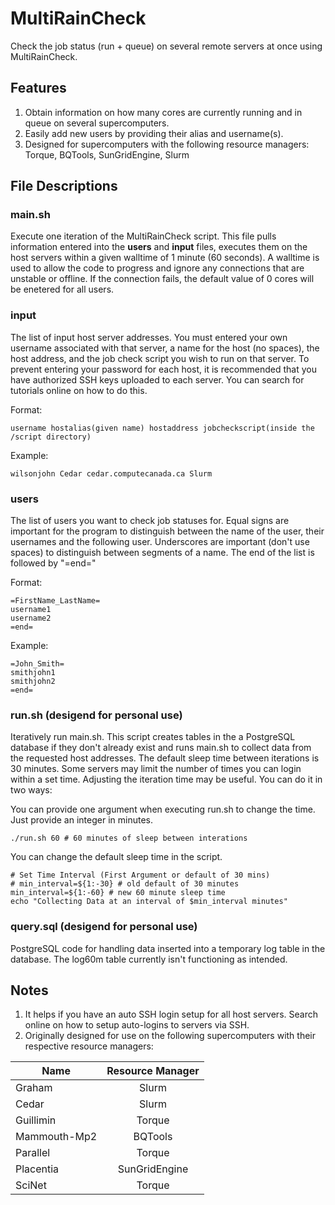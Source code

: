 # MultiRainCheck
Check the job status (run + queue) on several remote servers at once using MultiRainCheck.  

## Features
1. Obtain information on how many cores are currently running and in queue on several supercomputers.
2. Easily add new users by providing their alias and username(s).
3. Designed for supercomputers with the following resource managers: Torque, BQTools, SunGridEngine, Slurm

## File Descriptions

### main.sh
Execute one iteration of the MultiRainCheck script. This file pulls information entered into the __users__ and __input__ files, executes them on the host servers within a given walltime of 1 minute (60 seconds). A walltime is used to allow the code to progress and ignore any connections that are unstable or offline. If the connection fails, the default value of 0 cores will be enetered for all users.

### input
The list of input host server addresses. You must entered your own username associated with that server, a name for the host (no spaces), the host address, and the job check script you wish to run on that server. To prevent entering your password for each host, it is recommended that you have authorized SSH keys uploaded to each server. You can search for tutorials online on how to do this. 

Format: 

```username hostalias(given name) hostaddress jobcheckscript(inside the /script directory)```

Example: 

```wilsonjohn Cedar cedar.computecanada.ca Slurm```

### users
The list of users you want to check job statuses for. Equal signs are important for the program to distinguish between the name of the user, their usernames and the following user. Underscores are important (don't use spaces) to distinguish between segments of a name. The end of the list is followed by "=end="

Format: 
```
=FirstName_LastName=
username1
username2
=end=
```

Example:
```
=John_Smith=
smithjohn1
smithjohn2
=end=
```

### run.sh (desigend for personal use)
Iteratively run main.sh. This script creates tables in the a PostgreSQL database if they don't already exist and runs main.sh to collect data from the requested host addresses. The default sleep time between iterations is 30 minutes. Some servers may limit the number of times you can login within a set time. Adjusting the iteration time may be useful. You can do it in two ways:

You can provide one argument when executing run.sh to change the time. Just provide an integer in minutes.

```
./run.sh 60 # 60 minutes of sleep between interations
```

You can change the default sleep time in the script.
```
# Set Time Interval (First Argument or default of 30 mins)
# min_interval=${1:-30} # old default of 30 minutes
min_interval=${1:-60} # new 60 minute sleep time
echo "Collecting Data at an interval of $min_interval minutes"
```

### query.sql (desigend for personal use)
PostgreSQL code for handling data inserted into a temporary log table in the database. The log60m table currently isn't functioning as intended. 


## Notes
1. It helps if you have an auto SSH login setup for all host servers. Search online on how to setup auto-logins to servers via SSH.
2. Originally designed for use on the following supercomputers with their respective resource managers:

| Name         | Resource Manager |
| ------------ |:----------------:|
| Graham       | Slurm            |
| Cedar        | Slurm            |
| Guillimin    | Torque           |
| Mammouth-Mp2 | BQTools          |
| Parallel     | Torque           | 
| Placentia    | SunGridEngine    |
| SciNet       | Torque           |
